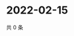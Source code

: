 # 2022-02-15

共 0 条

<!-- BEGIN WEIBO -->
<!-- 最后更新时间 Tue Feb 15 2022 03:08:07 GMT+0800 (China Standard Time) -->

<!-- END WEIBO -->
